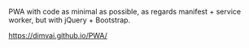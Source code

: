 PWA with code as minimal as possible, as regards manifest + service worker, but with jQuery + Bootstrap.

https://dimvai.github.io/PWA/

